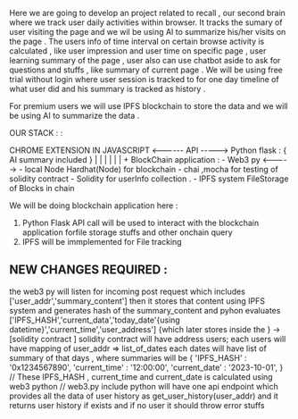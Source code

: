 Here we are going to develop an project related to recall , our second brain where we track user daily activities within browser. It tracks the sumary of user visiting the page and we wil be using AI to summarize his/her visits on the page . The users  info of time interval on certain browse activity is calculated , like user impression and user time on specific page , user learning summary of the page , user also can use chatbot aside to ask for questions and stuffs , like summary of current page . We will be using free trial without login where user session is tracked to for one day timeline of what user did and his summary is tracked as history . 

For premium users we will use IPFS blockchain to store the data and we will be using AI to summarize the data . 



OUR STACK : : 

 CHROME EXTENSION IN JAVASCRIPT <------ API -----> Python flask : { AI summary included } 
                                        |
                                        |
                                        |
                                        |
                                        |
                                        |
                                        +
                                        BlockChain application : 
                                        - Web3 py <----->
                                        - local Node Hardhat(Node) for blockchain 
                                        - chai ,mocha for testing of solidity contract 
                                        - Solidity for userInfo collection .
                                        - IPFS system FileStorage of Blocks in chain



We will be doing blockchain application here : 
1. Python Flask API call will be used to interact with the blockchain application forfile storage stuffs and other onchain query 
2. IPFS will be immplemented for File tracking 



## NEW CHANGES REQUIRED : 

the web3 py will listen for incoming post request 
which includes ['user_addr','summary_content'] 
then it stores that content using IPFS system and generates hash of the summary_content and pyhon  evaluates ['IPFS_HASH','current_data','today_date'{using datetime}','current_time','user_address'] {which later stores inside the } -> [solidity contract ]
solidity contract will have 
address users;
each users will have 
mapping of user_addr => list_of_dates 
each dates will have list of summary of that days , where summaries will be 
{
    'IPFS_HASH' : '0x1234567890',
    'current_time' : '12:00:00',
    'current_date' : '2023-10-01',
}
// These IPFS_HASH , current_time and current_date is calculated using web3 python 
// web3.py include python will have one api endpoint which provides all the data of user history as get_user_history(user_addr) and it returns user history if exists and if no user it should throw error stuffs 